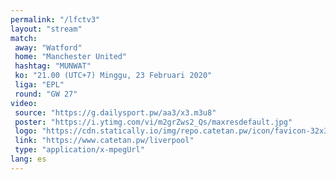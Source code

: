 ```yaml
---
permalink: "/lfctv3"
layout: "stream"
match:
 away: "Watford"
 home: "Manchester United"
 hashtag: "MUNWAT"
 ko: "21.00 (UTC+7) Minggu, 23 Februari 2020"
 liga: "EPL"
 round: "GW 27"
video:
 source: "https://g.dailysport.pw/aa3/x3.m3u8"
 poster: "https://i.ytimg.com/vi/m2grZws2_Qs/maxresdefault.jpg"
 logo: "https://cdn.statically.io/img/repo.catetan.pw/icon/favicon-32x32.png"
 link: "https://www.catetan.pw/liverpool"
 type: "application/x-mpegUrl"
lang: es
---
```

